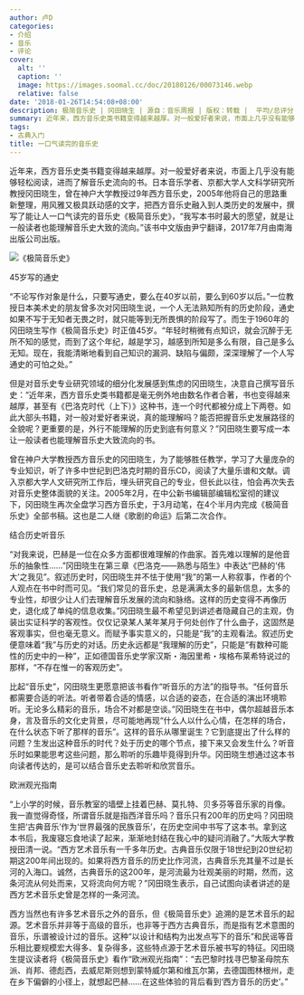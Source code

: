 ```yaml
---
author: 卢D
categories:
- 介绍
- 音乐
- 评论
cover:
  alt: ''
  caption: ''
  image: https://images.soomal.cc/doc/20180126/00073146.webp
  relative: false
date: '2018-01-26T14:54:08+08:00'
description: 极简音乐史 | 冈田晓生 | 源自：音乐周报 | 版权：转载 |  平均/总评分：07.75/31
summary: 近年来，西方音乐史类书籍变得越来越厚。对一般爱好者来说，市面上几乎没有能够轻松阅读，进而了解音乐史流向的书。日本音乐学者、京都大学人文科学研究所教授冈田晓生，曾在神户大学教授过9年西方音乐史，2005年他将自己的思路重新整理……
tags:
- 古典入门
title: 一口气读完的音乐史
---
```


近年来，西方音乐史类书籍变得越来越厚。对一般爱好者来说，市面上几乎没有能够轻松阅读，进而了解音乐史流向的书。日本音乐学者、京都大学人文科学研究所教授冈田晓生，曾在神户大学教授过9年西方音乐史，2005年他将自己的思路重新整理，用风雅又极具跃动感的文字，把西方音乐史融入到人类历史的发展中，撰写了能让人一口气读完的音乐史《极简音乐史》，“我写本书时最大的愿望，就是让一般读者也能理解音乐史大致的流向。”该书中文版由尹宁翻译，2017年7月由南海出版公司出版。

![《极简音乐史》](https://images.soomal.cc/doc/20180126/00073143.webp)





45岁写的通史

“不论写作对象是什么，只要写通史，要么在40岁以前，要么到60岁以后。”一位教授日本美术史的朋友曾多次对冈田晓生说，一个人无法熟知所有的历史阶段，通史如果不写于无知者无畏之时，就只能等到无所畏惧的阶段写了。而生于1960年的冈田晓生写作《极简音乐史》时正值45岁。“年轻时稍微有点知识，就会沉醉于无所不知的感觉，而到了这个年纪，越是学习，越感到所知是多么有限，自己是多么无知。现在，我能清晰地看到自己知识的漏洞、缺陷与偏颇，深深理解了一个人写通史的可怕之处。”

但是对音乐史专业研究领域的细分化发展感到焦虑的冈田晓生，决意自己撰写音乐史：“近年来，西方音乐史类书籍都是毫无例外地由数名作者合著，书也变得越来越厚，甚至有《巴洛克时代（上下）》这种书，连一个时代都被分成上下两卷。如此大部头书籍，对一般对爱好者来说，真的能理解吗？能否把握音乐史发展路径的全貌呢？更重要的是，外行不能理解的历史到底有何意义？”冈田晓生要写成一本让一般读者也能理解音乐史大致流向的书。

曾在神户大学教授西方音乐史的冈田晓生，为了能够胜任教学，学习了大量庞杂的专业知识，听了许多中世纪到巴洛克时期的音乐CD，阅读了大量乐谱和文献。调入京都大学人文研究所工作后，埋头研究自己的专业，但长此以往，怕会再次失去对音乐史整体面貌的关注。2005年2月，在中公新书编辑部编辑松室彻的建议下，冈田晓生再次全盘学习西方音乐史，于3月动笔，在4个半月内完成《极简音乐史》全部书稿。这也是二人继《歌剧的命运》后第二次合作。

结合历史听音乐

“对我来说，巴赫是一位在众多方面都很难理解的作曲家。首先难以理解的是他音乐的抽象性……”冈田晓生在第三章《巴洛克――熟悉与陌生》中表达“巴赫的‘伟大’之我见”。叙述历史时，冈田晓生并不怯于使用“我”的第一人称叙事，作者的个人观点在书中时而可见。“我们常见的音乐史，总是满满太多的最新信息，太多的专业性，却很少让人们去理解音乐发展的流向和脉络。这样的历史变得不再像历史，退化成了单纯的信息收集。”冈田晓生最不希望见到讲述者隐藏自己的主观，伪装出实证科学的客观性。仅仅记录某人某年某月于何处创作了什么曲子，这固然是客观事实，但也毫无意义。而赋予事实意义的，只能是“我”的主观看法。叙述历史便意味着“我”与历史的对话。历史永远都是“我理解的历史”，只能是“有数种可能性的历史中的一种”，正如德国音乐史学家汉斯・海因里希・埃格布莱希特说过的那样，“不存在惟一的客观历史”。

比起“音乐史”，冈田晓生更愿意把该书看作“听音乐的方法”的指导书。“任何音乐都需要合适的听法。听者带着合适的情感，以合适的姿态，在合适的演出环境聆听。无论多么精彩的音乐，场合不对都是空谈。”冈田晓生在书中，偶尔超越音乐本身，言及音乐的文化史背景，尽可能地再现“什么人以什么心情，在怎样的场合，在什么状态下听了那样的音乐”。这样的音乐从哪里诞生？它到底提出了什么样的问题？生发出这种音乐的时代？处于历史的哪个节点，接下来又会发生什么？听音乐时如果能思考这些问题，那么聆听的乐趣毕竟得到升华。冈田晓生想通过这本书向读者传达的，是可以结合音乐史去聆听和欣赏音乐。

欧洲观光指南

“上小学的时候，音乐教室的墙壁上挂着巴赫、莫扎特、贝多芬等音乐家的肖像。我一直觉得奇怪，所谓音乐就是指西洋音乐吗？音乐只有200年的历史吗？冈田晓生把‘古典音乐’作为‘世界最强的民族音乐’，在历史空间中书写了这本书。拿到这本书后，我废寝忘食地读了起来，渐渐地封结在我心中的疑问消融了。”大阪大学教授田清一说。“西方艺术音乐有一千多年历史。古典音乐仅限于18世纪到20世纪初期这200年间出现的。如果将西方音乐的历史比作河流，古典音乐充其量不过是长河的入海口。诚然，古典音乐的这200年，是河流最为壮观美丽的时期，然而，这条河流从何处而来，又将流向何方呢？”冈田晓生表示，自己试图向读者讲述的是西方艺术音乐史曾是怎样的一条河流。

西方当然也有许多艺术音乐之外的音乐，但《极简音乐史》追溯的是艺术音乐的起源。艺术音乐并非等于高级的音乐，也非等于西方古典音乐，而是指有艺术意图的音乐，乐谱被设计过的音乐。这种“以设计和结构为出发点写下的音乐”和民谣等音乐相比要规模宏大得多、复杂得多，这些特点源于艺术音乐被书写的特征。冈田晓生提议读者将《极简音乐史》看作“欧洲观光指南”：“去巴黎时找寻巴黎圣母院东派、肖邦、德彪西，去威尼斯则想到蒙特威尔第和维瓦尔第，去德国图林根州，走在乡下偏僻的小径上，就想起巴赫……在这些体验的背后看到‘西方音乐的历史’。”